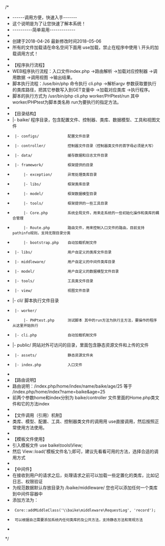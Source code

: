 
/*
 * ------调用方便，快速入手-------
 * 这个说明是为了让您快速了解本系统！
 * ----------简单易用-------------
 * 
 * 创建于2018-04-26 最新修改时间2018-05-06
 * 所有的文件加载请在命名空间下面用 use加载，禁止在程序中使用 \ 开头的加载调用方式！
 * 
 * 【程序执行流程】
 * WEB程序执行流程：入口文件index.php ->路由解析 ->加载对应控制器 ->调用数据 ->调用视图 ->输出结果。
 * 脚本执行流程：/use/bin/php 命令执行 cli.php ->解析argv 参数获取要执行的类库路径，把其它参数写入到GET变量中 ->加载对应类库 ->执行程序。
 * 脚本的执行方式为 /usr/bin/php cli.php worker/PHPtest/run 其中worker/PHPtest为脚本类名称 run为要执行的指定方法。
 * 
 * 【目录结构】
 *  |- baike/ 程序目录，包含配置文件、控制器、类库、数据模型、工具和视图文件
 *      |- configs/             配置文件目录
 *      |- controller/          控制器文件目录（控制器类文件的首字母必须是大写）
 *      |- data/                缓存数据和日志文件目录
 *      |- framework/           框架提供的目录
 *          |- exception/       异常处理类库目录
 *          |- libs/            框架类库目录
 *          |- model/           框架数据模型目录
 *          |- tools/           框架提供的一些工具目录
 *          |- Core.php         系统全局文件，用来走系统的一些初始化操作和类库的耦合管理
 *          |- Route.php        路由文件，用来控制入口文件的路由，目前支持pathinfo规则，支持无限目录分类
 *          |- bootstrap.php    自动加载机制文件
 *      |- libs/                用户自定义的类库文件目录
 *      |- middleware/          用户自定义的中间件类库目录
 *      |- model/               用户自定义的数据模型文件目录
 *      |- tools/               工具类文件目录
 *      |- view/                视图文件目录    
 *  |- cli/                     脚本执行文件目录
 *      |- worker/
 *          |- PHPtest.php      测试脚本 其中的run方法为执行主方法，要操作的程序从这里开始执行
 *      |- cli.php              自动加载机制文件
 *  |- public/                  网站对外可访问的目录，里面包含静态资源文件和上传的文件
 *      |- assets/              静态资源文件夹
 *      |- index.php            入口文件
 * 
 * 【路由说明】
 * 路由说明：/index.php/home/index/name/baike/age/25 等于 /index.php/home/index?name=baike&age=25
 * 前两个参数home和index分别为 baike/controller 文件里面的Home.php类文件和它的方法index
 * 
 * 【文件调用（引用）机制】
 * 类库、模型、配置、工具、控制器类文件的调用用 use直接调用，然后按照正常使用方法使用。
 * 
 * 【模板文件使用】
 * 引入模板文件 use baike\tools\View;
 * 然后 View::load('模板文件名');即可，建议先看看可用的方法，选择合适的调用方式
 * 
 * 【中间件】
 * 在接收到用户的请求之后，处理请求之前可以加载一些定置化的类库，比如记日志、权限验证
 * 为规范数据默认存放目录为 /baike/middleware/ 您也可以添加任何一个类库到中间件容器中
 * 添加方法为：
 *      Core::addMiddleClass('\\baike\middleware\RequestLog', 'record');
 *      可以根据自己需要添加系统内任何类库的及公共方法，支持静态方法和常规方法
 * 
 */